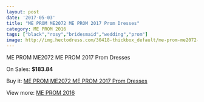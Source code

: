 ```yaml
---
layout: post
date: '2017-05-03'
title: "ME PROM ME2072 ME PROM 2017 Prom Dresses"
category: ME PROM 2016
tags: ["black","rosy","bridesmaid","wedding","prom"]
image: http://img.hectodress.com/30418-thickbox_default/me-prom-me2072-me-prom-2012-prom-dresses.jpg
---
```

ME PROM ME2072 ME PROM 2017 Prom Dresses

On Sales: **$183.84**
<a href="https://www.hectodress.com/me-prom-2013/14022-me-prom-me2072-me-prom-2012-prom-dresses.html"><amp-img layout="responsive" width="600" height="600" src="//img.hectodress.com/30418-thickbox_default/me-prom-me2072-me-prom-2012-prom-dresses.jpg" alt="ME PROM ME2072 ME PROM 2017 Prom Dresses 0" /></a>

Buy it: [ME PROM ME2072 ME PROM 2017 Prom Dresses](https://www.hectodress.com/me-prom-2013/14022-me-prom-me2072-me-prom-2012-prom-dresses.html "ME PROM ME2072 ME PROM 2017 Prom Dresses")

View more: [ME PROM 2016](https://www.hectodress.com/238-me-prom-2013 "ME PROM 2016")